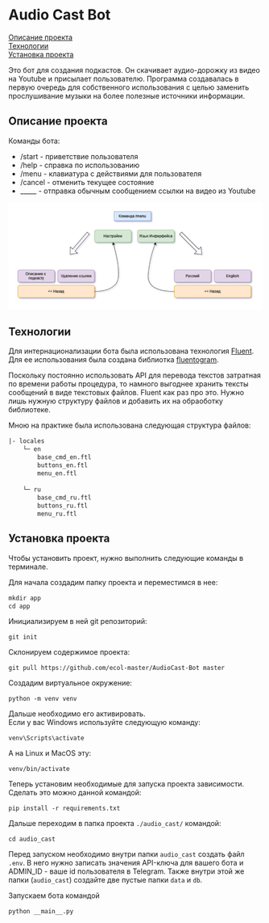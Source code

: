 # Audio Cast Bot

[Описание проекта](#описание-проекта)   
[Технологии](#технологии)   
[Установка проекта](#установка-проекта)


Это бот для создания подкастов. Он скачивает аудио-дорожку из видео на Youtube и присылает пользователю. Программа создавалась в первую очередь для собственного использования с целью заменить прослушивание музыки на более полезные источники информации.


## Описание проекта

Команды бота:
- /start - приветствие пользователя
- /help - справка по использованию
- /menu - клавиатура с действиями для пользователя
- /cancel - отменить текущее состояние
- _____ - отправка обычным сообщением ссылки на видео из Youtube

![Схема работы меню-бургера бота](./assets/схема.jpg)

## Технологии

Для интернационализации бота была использована технология [Fluent](https://projectfluent.org/).    
Для ее использования была создана библиотка [fluentogram](https://github.com/Arustinal/fluentogram).

Поскольку постоянно использовать API для перевода текстов затратная по времени работы процедура, то намного выгоднее хранить тексты сообщений в виде текстовых файлов. Fluent как раз про это. Нужно лишь нужную структуру файлов и добавить их на обраоботку библиотеке.

Мною на практике была использована следующая структура файлов:
```
|- locales
    └─ en
        base_cmd_en.ftl
        buttons_en.ftl
        menu_en.ftl
        
    └─ ru
        base_cmd_ru.ftl
        buttons_ru.ftl
        menu_ru.ftl
```

## Установка проекта

Чтобы установить проект, нужно выполнить следующие команды в терминале.

Для начала создадим папку проекта и переместимся в нее:
```
mkdir app
cd app
```

Инициализируем в ней git репозиторий:
```
git init
```

Склонируем содержимое проекта:
```
git pull https://github.com/ecol-master/AudioCast-Bot master
```
Создадим виртуальное окружение:
```
python -m venv venv
```
Дальше необходимо его активировать.     
Если у вас Windows используйте следующую команду:
```
venv\Scripts\activate
```

А на Linux и MacOS эту:
```
venv/bin/activate
```

Теперь установим необходимые для запуска проекта зависимости. Сделать это можно данной командой:
```
pip install -r requirements.txt
```

Дальше переходим в папка проекта ```./audio_cast/``` командой:
```
cd audio_cast
```
Перед запуском необходимо внутри папки ```audio_cast``` создать файл ```.env```. В него нужно записать значения API-ключа для вашего бота и ADMIN_ID - ваше id пользователя в Telegram.
Также внутри этой же папки (```audio_cast```) создайте две пустые папки ```data``` и ```db```.

Запускаем бота командой
```
python __main__.py
```
